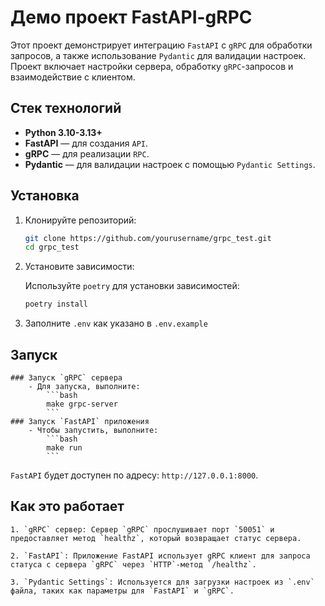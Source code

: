 # Демо проект FastAPI-gRPC

Этот проект демонстрирует интеграцию `FastAPI` с `gRPC` для обработки запросов, а также использование `Pydantic` для валидации настроек. Проект включает настройки сервера, обработку `gRPC`-запросов и взаимодействие с клиентом.

## Стек технологий

- **Python 3.10-3.13+**
- **FastAPI** — для создания `API`.
- **gRPC** — для реализации `RPC`.
- **Pydantic** — для валидации настроек с помощью `Pydantic Settings`.

## Установка

1. Клонируйте репозиторий:

    ```bash
    git clone https://github.com/yourusername/grpc_test.git
    cd grpc_test
    
    ```

2. Установите зависимости:

    Используйте `poetry` для установки зависимостей:

    ```bash
    poetry install

    ```

3. Заполните `.env` как указано в `.env.example`

## Запуск
    ### Запуск `gRPC` сервера
        - Для запуска, выполните:
            ```bash
            make grpc-server
            ```
    ### Запуск `FastAPI` приложения
        - Чтобы запустить, выполните:
            ```bash
            make run
            ```

`FastAPI` будет доступен по адресу: `http://127.0.0.1:8000`.

## Как это работает
    1. `gRPC` сервер: Сервер `gRPC` прослушивает порт `50051` и предоставляет метод `healthz`, который возвращает статус сервера.

    2. `FastAPI`: Приложение FastAPI использует gRPC клиент для запроса статуса с сервера `gRPC` через `HTTP`-метод `/healthz`.

    3. `Pydantic Settings`: Используется для загрузки настроек из `.env` файла, таких как параметры для `FastAPI` и `gRPC`.
